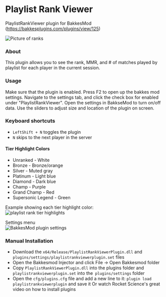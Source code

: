 # Playlist Rank Viewer  
PlaylistRankViewer plugin for BakkesMod (https://bakkesplugins.com/plugins/view/125)

![Picture of ranks](https://i.imgur.com/uF8nsLN.png)

### About  
This plugin allows you to see the rank, MMR, and # of matches played by playlist for each player in the current session. 

### Usage  
Make sure that the plugin is enabled. Press F2 to open up the bakkes mod settings. Navigate to the settings tab, and click the check box for enabled under "PlaylistRankViewer".  Open the settings in BakkseMod to turn on/off data. Use the sliders to adjust size and location of the plugin on screen.

### Keyboard shortcuts
- `LeftShift + N` toggles the plugin
- `N` skips to the next player in the server

#### Tier Highlight Colors
- Unranked - White
- Bronze - Bronze/orange
- Silver - Muted gray
- Platinum - Light blue
- Diamond - Dark blue
- Champ - Purple
- Grand Champ - Red
- Supersonic Legend - Green  

Example showing each tier highlight color:  
![playlist rank tier highlights](https://i.imgur.com/q0ZbMqH.png)

Settings menu  
![BakkesMod plugin settings](blob:https://imgur.com/55a89500-e846-4b45-b930-6d6d57ba5fe5)

### Manual Installation
- Download the `x64/Release/PlaylistRankViewerPlugin.dll` and `plugins/settings/playlistrankviewerplugin.set` files
- Open the Bakkesmod Injector and click File -> Open Bakkesmod folder
- Copy `PlaylistRankViewerPlugin.dll` into the plugins folder and `playlistrankviewerplugin.set` into the` plugins/settings` folder
- Open the `cfg/plugins.cfg` file and add a new line to it: `plugin load playlistrankviewerplugin` and save it Or watch Rocket Science's great video on how to install plugins
